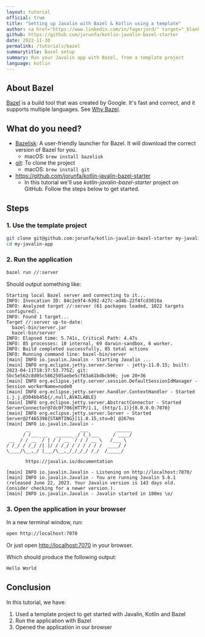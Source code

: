 ```yaml
---
layout: tutorial
official: true
title: "Setting up Javalin with Bazel & Kotlin using a template"
author: <a href="https://www.linkedin.com/in/fagerjord/" target="_blank">Jørund B. Fagerjord</a>
github: https://github.com/jorunfa/kotlin-javalin-bazel-starter
date: 2022-11-30
permalink: /tutorials/bazel
summarytitle: Bazel setup
summary: Run your Javalin app with Bazel, from a template project
language: kotlin
---
```


## About Bazel

[Bazel](https://bazel.build/) is a build tool that was created by Google. It's fast and correct, and it supports multiple languages. See [Why Bazel](https://bazel.build/about/why).

## What do you need?

- [Bazelisk](https://github.com/bazelbuild/bazelisk): A user-friendly launcher for Bazel. It will download the correct version of Bazel for you.
  - macOS: `brew install bazelisk`
- [git](https://git-scm.com/): To clone the project
  - macOS: `brew install git`
- <https://github.com/jorunfa/kotlin-javalin-bazel-starter>
  - In this tutorial we'll use *kotlin-javalin-bazel-starter* project on GitHub. Follow the steps below to get started.

## Steps

### 1. Use the template project

```bash
git clone git@github.com:jorunfa/kotlin-javalin-bazel-starter my-javalin-app
cd my-javalin-app
```

### 2. Run the application

```bash
bazel run //:server
```

Should output something like:

```text
Starting local Bazel server and connecting to it...
INFO: Invocation ID: 84c2e9f4-6392-427c-ad4b-22f4fcd3010a
INFO: Analyzed target //:server (61 packages loaded, 1022 targets configured).
INFO: Found 1 target...
Target //:server up-to-date:
  bazel-bin/server.jar
  bazel-bin/server
INFO: Elapsed time: 5.741s, Critical Path: 4.47s
INFO: 85 processes: 10 internal, 69 darwin-sandbox, 6 worker.
INFO: Build completed successfully, 85 total actions
INFO: Running command line: bazel-bin/server
[main] INFO io.javalin.Javalin - Starting Javalin ...
[main] INFO org.eclipse.jetty.server.Server - jetty-11.0.15; built: 2023-04-11T18:37:53.775Z; git: 5bc5e562c8d05c5862505aebe5cf83a61bdbcb96; jvm 20+36
[main] INFO org.eclipse.jetty.server.session.DefaultSessionIdManager - Session workerName=node0
[main] INFO org.eclipse.jetty.server.handler.ContextHandler - Started i.j.j.@304bb45b{/,null,AVAILABLE}
[main] INFO org.eclipse.jetty.server.AbstractConnector - Started ServerConnector@7dc0f706{HTTP/1.1, (http/1.1)}{0.0.0.0:7070}
[main] INFO org.eclipse.jetty.server.Server - Started Server@2f465398{STARTING}[11.0.15,sto=0] @267ms
[main] INFO io.javalin.Javalin -
       __                  ___          ______
      / /___ __   ______ _/ (_)___     / ____/
 __  / / __ `/ | / / __ `/ / / __ \   /___ \
/ /_/ / /_/ /| |/ / /_/ / / / / / /  ____/ /
\____/\__,_/ |___/\__,_/_/_/_/ /_/  /_____/

       https://javalin.io/documentation

[main] INFO io.javalin.Javalin - Listening on http://localhost:7070/
[main] INFO io.javalin.Javalin - You are running Javalin 5.6.1 (released June 22, 2023. Your Javalin version is 143 days old. Consider checking for a newer version.).
[main] INFO io.javalin.Javalin - Javalin started in 180ms \o/
```

### 3. Open the application in your browser

In a new terminal window, run:

```bash
open http://localhost:7070
```

Or just open <http://localhost:7070> in your browser.

Which should produce the following output:

```html
Hello World
```

## Conclusion

In this tutorial, we have:

1. Used a template project to get started with Javalin, Kotlin and Bazel
2. Run the application with Bazel
3. Opened the application in our browser
